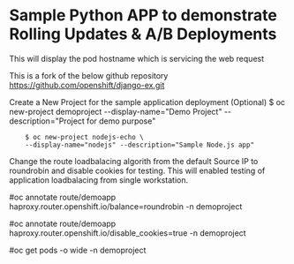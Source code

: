 # Sample Python APP to demonstrate Rolling Updates & A/B Deployments
This will display the pod hostname which is servicing the web request

This is a fork of the below github repository
https://github.com/openshift/django-ex.git


Create a New Project for the sample application deployment (Optional)
   $ oc new-project demoproject --display-name="Demo Project" --description="Project for demo purpose"
   
        $ oc new-project nodejs-echo \
        --display-name="nodejs" --description="Sample Node.js app"

Change the route loadbalacing algorith from the default Source IP to roundrobin and disable cookies for testing.
This will enabled testing of application loadbalacing from single workstation.

#oc annotate route/demoapp haproxy.router.openshift.io/balance=roundrobin -n demoproject

#oc annotate route/demoapp haproxy.router.openshift.io/disable_cookies=true -n demoproject

#oc get pods -o wide -n demoproject

